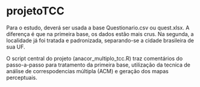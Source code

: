 # projetoTCC

Para o estudo, deverá ser usada a base Questionario.csv ou quest.xlsx. A diferença é que na primeira base, os dados estão mais crus. Na segunda, a localidade já foi tratada e padronizada, separando-se a cidade brasileira de sua UF.

O script central do projeto (anacor_multiplo_tcc.R) traz comentários do passo-a-passo para tratamento da primeira base, utilização da tecnica de análise de correspodencias múltipla (ACM) e geração dos mapas perceptuais.
